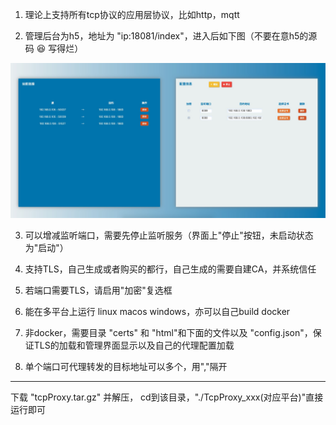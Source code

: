 1. 理论上支持所有tcp协议的应用层协议，比如http，mqtt

2. 管理后台为h5，地址为 "ip:18081/index"，进入后如下图（不要在意h5的源码 😆 写得烂）
 
 ![avatar](./example.jpg)
 
3. 可以增减监听端口，需要先停止监听服务（界面上"停止"按钮，未启动状态为"启动"）

4. 支持TLS，自己生成或者购买的都行，自己生成的需要自建CA，并系统信任

5. 若端口需要TLS，请启用"加密"复选框

6. 能在多平台上运行 linux macos windows，亦可以自己build docker

7. 非docker，需要目录 "certs" 和 "html"和下面的文件以及 "config.json"，保证TLS的加载和管理界面显示以及自己的代理配置加载

8. 单个端口可代理转发的目标地址可以多个，用","隔开

----
  
下载 "tcpProxy.tar.gz" 并解压， cd到该目录，"./TcpProxy_xxx(对应平台)"直接运行即可